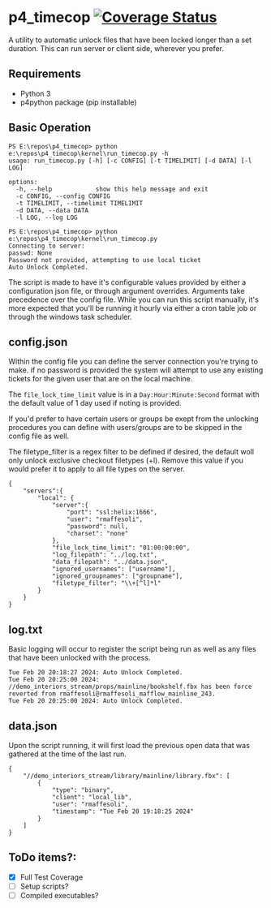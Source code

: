 # p4_timecop [![Coverage Status](https://coveralls.io/repos/github/rmaffesoli/p4_timecop/badge.svg?branch=main)](https://coveralls.io/github/rmaffesoli/p4_timecop?branch=main)
A utility to automatic unlock files that have been locked longer than a set duration.
This can run server or client side, wherever you prefer.

## Requirements
- Python 3
- p4python package (pip installable)

## Basic Operation
```
PS E:\repos\p4_timecop> python e:\repos\p4_timecop\kernel\run_timecop.py -h
usage: run_timecop.py [-h] [-c CONFIG] [-t TIMELIMIT] [-d DATA] [-l LOG]

options:
  -h, --help            show this help message and exit
  -c CONFIG, --config CONFIG
  -t TIMELIMIT, --timelimit TIMELIMIT
  -d DATA, --data DATA
  -l LOG, --log LOG

PS E:\repos\p4_timecop> python e:\repos\p4_timecop\kernel\run_timecop.py
Connecting to server:
passwd: None
Password not provided, attempting to use local ticket
Auto Unlock Completed.
```
The script is made to have it's configurable values provided by either a configuration json file, or through argument overrides.
Arguments take precedence over the config file.
While you can run this script manually, it's more expected that you'll be running it hourly via either a cron table job or through the windows task scheduler.

## config.json
Within the config file you can define the server connection you're trying to make. if no password is provided the system will attempt to use any existing tickets for the given user that are on the local machine.

The `file_lock_time_limit` value is in a `Day:Hour:Minute:Second` format with the default value of 1 day used if noting is provided.

If you'd prefer to have certain users or groups be exept from the unlocking procedures you can define with users/groups are to be skipped in the config file as well. 

The filetype_filter is a regex filter to be defined if desired, the default woll only unlock exclusive checkout filetypes (+l). Remove this value if you would prefer it to apply to all file types on the server.


```
{
    "servers":{ 
        "local": {
            "server":{
                "port": "ssl:helix:1666",
                "user": "rmaffesoli",
                "password": null,
                "charset": "none"
            },
            "file_lock_time_limit": "01:00:00:00",
            "log_filepath": "../log.txt",
            "data_filepath": "../data.json",
            "ignored_usernames": ["username"],
            "ignored_groupnames": ["groupname"],
            "filetype_filter": "\\+[^l]*l"
        }
    }
}

```

## log.txt
Basic logging will occur to register the script being run as well as any files that have been unlocked with the process.
```
Tue Feb 20 20:18:27 2024: Auto Unlock Completed.
Tue Feb 20 20:25:00 2024: //demo_interiors_stream/props/mainline/bookshelf.fbx has been force reverted from rmaffesoli@rmaffesoli_mafflow_mainline_243.
Tue Feb 20 20:25:00 2024: Auto Unlock Completed.
```

## data.json
Upon the script running, it will first load the previous open data that was gathered at the time of the last run.
```
{
    "//demo_interiors_stream/library/mainline/library.fbx": [
        {
            "type": "binary",
            "client": "local_lib",
            "user": "rmaffesoli",
            "timestamp": "Tue Feb 20 19:18:25 2024"
        }
    ]
}
```

## ToDo items?:
- [X] Full Test Coverage
- [ ] Setup scripts?
- [ ] Compiled executables?
